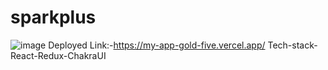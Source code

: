 # sparkplus

![image](https://user-images.githubusercontent.com/103576912/196043662-0fead5fd-5052-4de6-a9a4-aa4682184aa7.png)
Deployed Link:-https://my-app-gold-five.vercel.app/
Tech-stack- React-Redux-ChakraUI
